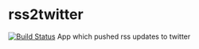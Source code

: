 # rss2twitter
[![Build Status](https://travis-ci.org/mogikanen9/rss2twitter.svg?branch=master)](https://travis-ci.org/mogikanen9/rss2twitter)
App which pushed rss updates to twitter
